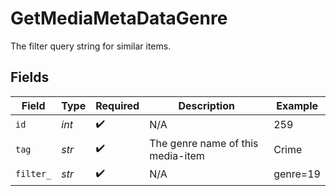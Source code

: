 # GetMediaMetaDataGenre

The filter query string for similar items.


## Fields

| Field                              | Type                               | Required                           | Description                        | Example                            |
| ---------------------------------- | ---------------------------------- | ---------------------------------- | ---------------------------------- | ---------------------------------- |
| `id`                               | *int*                              | :heavy_check_mark:                 | N/A                                | 259                                |
| `tag`                              | *str*                              | :heavy_check_mark:                 | The genre name of this media-item<br/> | Crime                              |
| `filter_`                          | *str*                              | :heavy_check_mark:                 | N/A                                | genre=19                           |